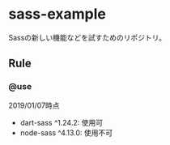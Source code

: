 # sass-example

Sassの新しい機能などを試すためのリポジトリ。

## Rule

### @use

2019/01/07時点

- dart-sass ^1.24.2:  使用可
- node-sass ^4.13.0:  使用不可
